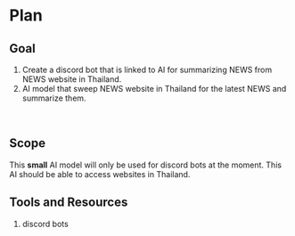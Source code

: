 # Plan
## Goal
1. Create a discord bot that is linked to AI for summarizing NEWS from NEWS website in Thailand.
2. AI model that sweep NEWS website in Thailand for the latest NEWS and summarize them.
<br>

## Scope
This **small** AI model will only be used for discord bots at the moment. This AI should be able to access websites in Thailand.
<br>

## Tools and Resources
1. discord bots
<br>
